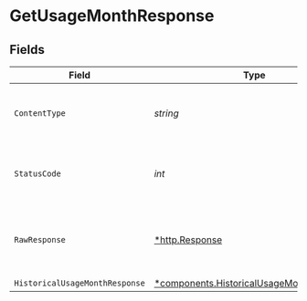 # GetUsageMonthResponse


## Fields

| Field                                                                                               | Type                                                                                                | Required                                                                                            | Description                                                                                         |
| --------------------------------------------------------------------------------------------------- | --------------------------------------------------------------------------------------------------- | --------------------------------------------------------------------------------------------------- | --------------------------------------------------------------------------------------------------- |
| `ContentType`                                                                                       | *string*                                                                                            | :heavy_check_mark:                                                                                  | HTTP response content type for this operation                                                       |
| `StatusCode`                                                                                        | *int*                                                                                               | :heavy_check_mark:                                                                                  | HTTP response status code for this operation                                                        |
| `RawResponse`                                                                                       | [*http.Response](https://pkg.go.dev/net/http#Response)                                              | :heavy_check_mark:                                                                                  | Raw HTTP response; suitable for custom response parsing                                             |
| `HistoricalUsageMonthResponse`                                                                      | [*components.HistoricalUsageMonthResponse](../../models/components/historicalusagemonthresponse.md) | :heavy_minus_sign:                                                                                  | OK                                                                                                  |